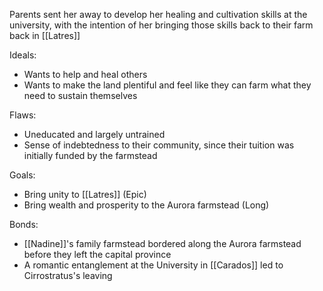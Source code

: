 Parents sent her away to develop her healing and cultivation skills at the university, with the intention of her bringing those skills back to their farm back in [[Latres]]

Ideals:
- Wants to help and heal others
- Wants to make the land plentiful and feel like they can farm what they need to sustain themselves

Flaws:
- Uneducated and largely untrained
- Sense of indebtedness to their community, since their tuition was initially funded by the farmstead

Goals:
- Bring unity to [[Latres]] (Epic)
- Bring wealth and prosperity to the Aurora farmstead (Long)

Bonds:
- [[Nadine]]'s family farmstead bordered along the Aurora farmstead before they left the capital province
- A romantic entanglement at the University in [[Carados]] led to Cirrostratus's leaving 